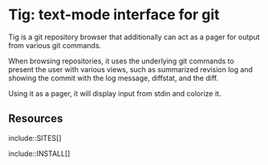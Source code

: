 Tig: text-mode interface for git
================================

Tig is a git repository browser that additionally can act as a pager for output
from various git commands.

When browsing repositories, it uses the underlying git commands to present the
user with various views, such as summarized revision log and showing the commit
with the log message, diffstat, and the diff.

Using it as a pager, it will display input from stdin and colorize it.

Resources
---------

include::SITES[]

include::INSTALL[]

